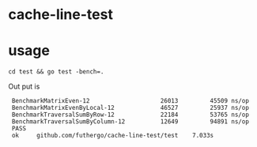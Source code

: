 # cache-line-test

# usage

```shell script
cd test && go test -bench=.
```

Out put is
```shell script
 BenchmarkMatrixEven-12              	   26013	     45509 ns/op
 BenchmarkMatrixEvenByLocal-12       	   46527	     25937 ns/op
 BenchmarkTraversalSumByRow-12       	   22184	     53765 ns/op
 BenchmarkTraversalSumByColumn-12    	   12649	     94891 ns/op
 PASS
 ok  	github.com/futhergo/cache-line-test/test	7.033s
```

